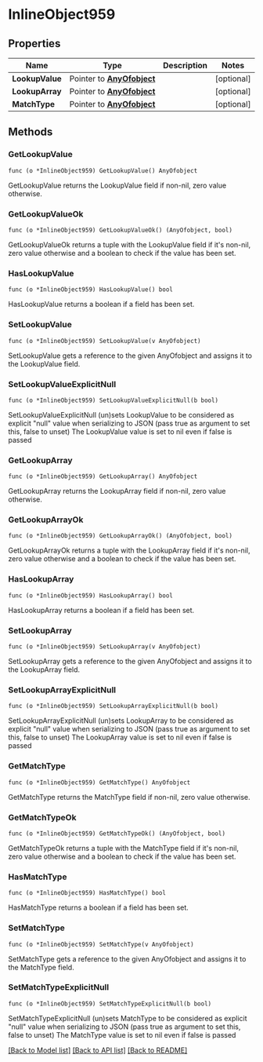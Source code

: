 # InlineObject959

## Properties

Name | Type | Description | Notes
------------ | ------------- | ------------- | -------------
**LookupValue** | Pointer to [**AnyOfobject**](anyOf&lt;object&gt;.md) |  | [optional] 
**LookupArray** | Pointer to [**AnyOfobject**](anyOf&lt;object&gt;.md) |  | [optional] 
**MatchType** | Pointer to [**AnyOfobject**](anyOf&lt;object&gt;.md) |  | [optional] 

## Methods

### GetLookupValue

`func (o *InlineObject959) GetLookupValue() AnyOfobject`

GetLookupValue returns the LookupValue field if non-nil, zero value otherwise.

### GetLookupValueOk

`func (o *InlineObject959) GetLookupValueOk() (AnyOfobject, bool)`

GetLookupValueOk returns a tuple with the LookupValue field if it's non-nil, zero value otherwise
and a boolean to check if the value has been set.

### HasLookupValue

`func (o *InlineObject959) HasLookupValue() bool`

HasLookupValue returns a boolean if a field has been set.

### SetLookupValue

`func (o *InlineObject959) SetLookupValue(v AnyOfobject)`

SetLookupValue gets a reference to the given AnyOfobject and assigns it to the LookupValue field.

### SetLookupValueExplicitNull

`func (o *InlineObject959) SetLookupValueExplicitNull(b bool)`

SetLookupValueExplicitNull (un)sets LookupValue to be considered as explicit "null" value
when serializing to JSON (pass true as argument to set this, false to unset)
The LookupValue value is set to nil even if false is passed
### GetLookupArray

`func (o *InlineObject959) GetLookupArray() AnyOfobject`

GetLookupArray returns the LookupArray field if non-nil, zero value otherwise.

### GetLookupArrayOk

`func (o *InlineObject959) GetLookupArrayOk() (AnyOfobject, bool)`

GetLookupArrayOk returns a tuple with the LookupArray field if it's non-nil, zero value otherwise
and a boolean to check if the value has been set.

### HasLookupArray

`func (o *InlineObject959) HasLookupArray() bool`

HasLookupArray returns a boolean if a field has been set.

### SetLookupArray

`func (o *InlineObject959) SetLookupArray(v AnyOfobject)`

SetLookupArray gets a reference to the given AnyOfobject and assigns it to the LookupArray field.

### SetLookupArrayExplicitNull

`func (o *InlineObject959) SetLookupArrayExplicitNull(b bool)`

SetLookupArrayExplicitNull (un)sets LookupArray to be considered as explicit "null" value
when serializing to JSON (pass true as argument to set this, false to unset)
The LookupArray value is set to nil even if false is passed
### GetMatchType

`func (o *InlineObject959) GetMatchType() AnyOfobject`

GetMatchType returns the MatchType field if non-nil, zero value otherwise.

### GetMatchTypeOk

`func (o *InlineObject959) GetMatchTypeOk() (AnyOfobject, bool)`

GetMatchTypeOk returns a tuple with the MatchType field if it's non-nil, zero value otherwise
and a boolean to check if the value has been set.

### HasMatchType

`func (o *InlineObject959) HasMatchType() bool`

HasMatchType returns a boolean if a field has been set.

### SetMatchType

`func (o *InlineObject959) SetMatchType(v AnyOfobject)`

SetMatchType gets a reference to the given AnyOfobject and assigns it to the MatchType field.

### SetMatchTypeExplicitNull

`func (o *InlineObject959) SetMatchTypeExplicitNull(b bool)`

SetMatchTypeExplicitNull (un)sets MatchType to be considered as explicit "null" value
when serializing to JSON (pass true as argument to set this, false to unset)
The MatchType value is set to nil even if false is passed

[[Back to Model list]](../README.md#documentation-for-models) [[Back to API list]](../README.md#documentation-for-api-endpoints) [[Back to README]](../README.md)


